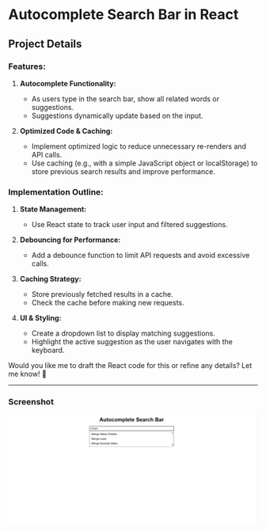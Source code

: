# Autocomplete Search Bar in React

## Project Details

### Features:

1. **Autocomplete Functionality:**
   - As users type in the search bar, show all related words or suggestions.
   - Suggestions dynamically update based on the input.

2. **Optimized Code & Caching:**
   - Implement optimized logic to reduce unnecessary re-renders and API calls.
   - Use caching (e.g., with a simple JavaScript object or localStorage) to store previous search results and improve performance.

### Implementation Outline:

1. **State Management:**
   - Use React state to track user input and filtered suggestions.

2. **Debouncing for Performance:**
   - Add a debounce function to limit API requests and avoid excessive calls.

3. **Caching Strategy:**
   - Store previously fetched results in a cache.
   - Check the cache before making new requests.

4. **UI & Styling:**
   - Create a dropdown list to display matching suggestions.
   - Highlight the active suggestion as the user navigates with the keyboard.

Would you like me to draft the React code for this or refine any details? Let me know! 🚀

---
### Screenshot ###

![Screenshot of my project](https://github.com/siddharth6164/Autocomplete-Search-Bar/blob/main/public/Autocomplete-search-bar.png)
